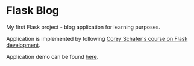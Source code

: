 # Flask Blog
My first Flask project - blog application for learning purposes.

Application is implemented by following [Corey Schafer's course on Flask development](https://www.youtube.com/watch?v=MwZwr5Tvyxo&list=PL-osiE80TeTs4UjLw5MM6OjgkjFeUxCYH).

Application demo can be found [here](http://flaskblogsv.herokuapp.com/).
